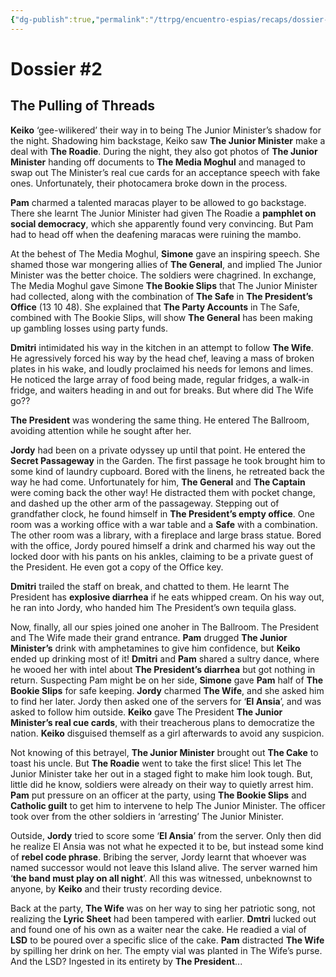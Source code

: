 ```yaml
---
{"dg-publish":true,"permalink":"/ttrpg/encuentro-espias/recaps/dossier-2/","pinned":true,"tags":["TTRPG/Games/EE"]}
---
```


# Dossier #2
## The Pulling of Threads

**Keiko** ‘gee-wilikered’ their way in to being The Junior Minister’s shadow for the night. Shadowing him backstage, Keiko saw **The Junior Minister** make a deal with **The Roadie**. During the night, they also got photos of **The Junior Minister** handing off documents to **The Media Moghul** and managed to swap out The Minister’s real cue cards for an acceptance speech with fake ones. Unfortunately, their photocamera broke down in the process.

**Pam** charmed a talented maracas player to be allowed to go backstage. There she learnt The Junior Minister had given The Roadie a **pamphlet on social democracy**, which she apparently found very convincing. But Pam had to head off when the deafening maracas were ruining the mambo.

At the behest of The Media Moghul, **Simone** gave an inspiring speech. She shamed those war mongering allies of **The General**, and implied The Junior Minister was the better choice. The soldiers were chagrined. In exchange, The Media Moghul gave Simone **The Bookie Slips** that The Junior Minister had collected, along with the combination of **The Safe** in **The President’s Office** (13 10 48). She explained that **The Party Accounts** in The Safe, combined with The Bookie Slips, will show **The General** has been making up gambling losses using party funds.

**Dmitri** intimidated his way in the kitchen in an attempt to follow **The Wife**. He agressively forced his way by the head chef, leaving a mass of broken plates in his wake, and loudly proclaimed his needs for lemons and limes. He noticed the large array of food being made, regular fridges, a walk-in fridge, and waiters heading in and out for breaks. But where did The Wife go??

**The President** was wondering the same thing. He entered The Ballroom, avoiding attention while he sought after her.

**Jordy** had been on a private odyssey up until that point. He entered the **Secret Passageway** in the Garden. The first passage he took brought him to some kind of laundry cupboard. Bored with the linens, he retreated back the way he had come. Unfortunately for him, **The General** and **The Captain** were coming back the other way! He distracted them with pocket change, and dashed up the other arm of the passageway. Stepping out of grandfather clock, he found himself in **The President’s empty office**. One room was a working office with a war table and a **Safe** with a combination. The other room was a library, with a fireplace and large brass statue. Bored with the office, Jordy poured himself a drink and charmed his way out the locked door with his pants on his ankles, claiming to be a private guest of the President. He even got a copy of the Office key.

**Dmitri** trailed the staff on break, and chatted to them. He learnt The President has **explosive diarrhea** if he eats whipped cream. On his way out, he ran into Jordy, who handed him The President’s own tequila glass.

Now, finally, all our spies joined one anoher in The Ballroom. The President and The Wife made their grand entrance. **Pam** drugged **The Junior Minister’s** drink with amphetamines to give him confidence, but **Keiko** ended up drinking most of it! **Dmitri** and **Pam** shared a sultry dance, where he wooed her with intel about **The President’s diarrhea** but got nothing in return. Suspecting Pam might be on her side, **Simone** gave **Pam** half of **The Bookie Slips** for safe keeping. **Jordy** charmed **The Wife**, and she asked him to find her later. Jordy then asked one of the servers for ‘**El Ansia**’, and was asked to follow him outside. **Keiko** gave The President **The Junior Minister’s real cue cards**, with their treacherous plans to democratize the nation. **Keiko** disguised themself as a girl afterwards to avoid any suspicion.

Not knowing of this betrayel, **The Junior Minister** brought out **The Cake** to toast his uncle. But **The Roadie** went to take the first slice! This let The Junior Minister take her out in a staged fight to make him look tough. But, little did he know, soldiers were already on their way to quietly arrest him. **Pam** put pressure on an officer at the party, using **The Bookie Slips** and **Catholic guilt** to get him to intervene to help The Junior Minister. The officer took over from the other soldiers in ‘arresting’ The Junior Minister.

Outside, **Jordy** tried to score some ‘**El Ansia**’ from the server. Only then did he realize El Ansia was not what he expected it to be, but instead some kind of **rebel code phrase**. Bribing the server, Jordy learnt that whoever was named successor would not leave this Island alive. The server warned him ‘**the band must play on all night**’. All this was witnessed, unbeknownst to anyone, by **Keiko** and their trusty recording device.

Back at the party, **The Wife** was on her way to sing her patriotic song, not realizing the **Lyric Sheet** had been tampered with earlier. **Dmtri** lucked out and found one of his own as a waiter near the cake. He readied a vial of **LSD** to be poured over a specific slice of the cake. **Pam** distracted **The Wife** by spilling her drink on her. The empty vial was planted in The Wife’s purse. And the LSD? Ingested in its entirety by **The President**...